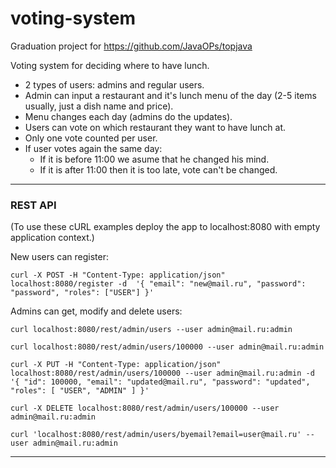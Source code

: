 # voting-system

Graduation project for https://github.com/JavaOPs/topjava  

Voting system for deciding where to have lunch.
 * 2 types of users: admins and regular users.
 * Admin can input a restaurant and it's lunch menu of the day (2-5 items usually, just a dish name and price).
 * Menu changes each day (admins do the updates).
 * Users can vote on which restaurant they want to have lunch at.
 * Only one vote counted per user.
 * If user votes again the same day:
    - If it is before 11:00 we asume that he changed his mind.
    - If it is after 11:00 then it is too late, vote can't be changed.
-----------------------------

### REST API
(To use these cURL examples deploy the app to localhost:8080 with empty application context.)

New users can register:  

`curl -X POST -H "Content-Type: application/json" localhost:8080/register -d 
'{
    "email": "new@mail.ru",
    "password": "password",
    "roles": ["USER"]
}'`

Admins can get, modify and delete users:  

`curl localhost:8080/rest/admin/users --user admin@mail.ru:admin`

`curl localhost:8080/rest/admin/users/100000 --user admin@mail.ru:admin`

`curl -X PUT -H "Content-Type: application/json" localhost:8080/rest/admin/users/100000 --user admin@mail.ru:admin -d
'{
        "id": 100000,
        "email": "updated@mail.ru",
        "password": "updated",
        "roles": [
            "USER", "ADMIN"
        ]
}'`

`curl -X DELETE localhost:8080/rest/admin/users/100000 --user admin@mail.ru:admin`

`curl 'localhost:8080/rest/admin/users/byemail?email=user@mail.ru' --user admin@mail.ru:admin`

---

